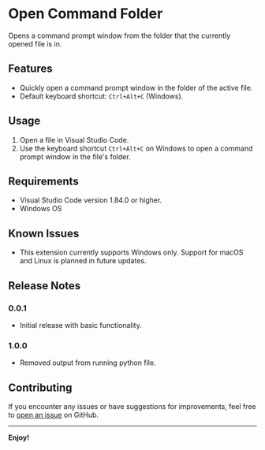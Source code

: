 # Open Command Folder

Opens a command prompt window from the folder that the currently opened file is in.

## Features

- Quickly open a command prompt window in the folder of the active file.
- Default keyboard shortcut: `Ctrl+Alt+C` (Windows).

## Usage

1. Open a file in Visual Studio Code.
2. Use the keyboard shortcut `Ctrl+Alt+C` on Windows to open a command prompt window in the file's folder.

## Requirements

- Visual Studio Code version 1.84.0 or higher.
- Windows OS

## Known Issues

- This extension currently supports Windows only. Support for macOS and Linux is planned in future updates.

## Release Notes

### 0.0.1

- Initial release with basic functionality.

### 1.0.0

- Removed output from running python file.

## Contributing

If you encounter any issues or have suggestions for improvements, feel free to [open an issue](https://github.com/brookec123/opencmdfolder/issues) on GitHub.


---

**Enjoy!**
